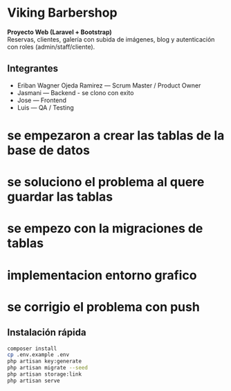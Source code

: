  # Viking Barbershop

**Proyecto Web (Laravel + Bootstrap)**  
Reservas, clientes, galería con subida de imágenes, blog y autenticación con roles (admin/staff/cliente).

## Integrantes
- Eriban Wagner Ojeda Ramirez — Scrum Master / Product Owner
- Jasmani — Backend - se clono con exito
- Jose — Frontend
- Luis — QA / Testing


# se empezaron a crear las tablas de la base de datos
# se soluciono el problema al quere guardar las tablas
# se empezo con la migraciones de tablas
# implementacion entorno grafico
# se corrigio el problema con push


## Instalación rápida
```bash
composer install
cp .env.example .env
php artisan key:generate
php artisan migrate --seed
php artisan storage:link
php artisan serve


